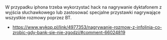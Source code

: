 W przypadku iphona trzeba wykorzystać hack na nagrywanie dyktafonem z wyjścia słuchawkowego lub zastosować specjalne przystawki nagrywające wszystkie rozmowy poprzez BT.
- https://www.wykop.pl/link/4977353/nagrywanie-rozmow-z-infolinia-co-zrobic-gdy-bank-sie-nie-zgodzi/#comment-66024819
